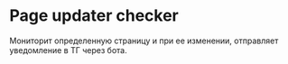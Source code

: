 # Page updater checker
Мониторит определенную страницу и при ее изменении, отправляет уведомление в ТГ через бота.

